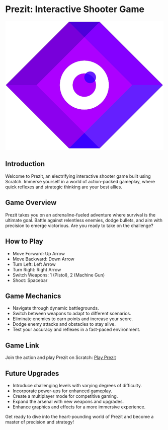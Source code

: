 # Prezit: Interactive Shooter Game

![Game Screenshot](https://github.com/Rohan-Redd/Vision/blob/main/Static/img/fav.png)

## Introduction

Welcome to Prezit, an electrifying interactive shooter game built using Scratch. Immerse yourself in a world of action-packed gameplay, where quick reflexes and strategic thinking are your best allies.

## Game Overview

Prezit takes you on an adrenaline-fueled adventure where survival is the ultimate goal. Battle against relentless enemies, dodge bullets, and aim with precision to emerge victorious. Are you ready to take on the challenge?

## How to Play

- Move Forward: Up Arrow
- Move Backward: Down Arrow
- Turn Left: Left Arrow
- Turn Right: Right Arrow
- Switch Weapons: 1 (Pistol), 2 (Machine Gun)
- Shoot: Spacebar

## Game Mechanics

- Navigate through dynamic battlegrounds.
- Switch between weapons to adapt to different scenarios.
- Eliminate enemies to earn points and increase your score.
- Dodge enemy attacks and obstacles to stay alive.
- Test your accuracy and reflexes in a fast-paced environment.

## Game Link

Join the action and play Prezit on Scratch: [Play Prezit](https://scratch.mit.edu/projects/676807397)

## Future Upgrades

- Introduce challenging levels with varying degrees of difficulty.
- Incorporate power-ups for enhanced gameplay.
- Create a multiplayer mode for competitive gaming.
- Expand the arsenal with new weapons and upgrades.
- Enhance graphics and effects for a more immersive experience.

Get ready to dive into the heart-pounding world of Prezit and become a master of precision and strategy!
